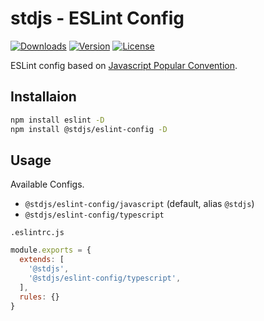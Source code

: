 # stdjs - ESLint Config

[![Downloads](https://img.shields.io/npm/dt/@stdjs/eslint-config.svg)](https://npmcharts.com/compare/@stdjs/eslint-config?minimal=true)
[![Version](https://img.shields.io/npm/v/@stdjs/eslint-config.svg)](https://www.npmjs.com/package/@stdjs/eslint-config)
[![License](https://img.shields.io/npm/l/@stdjs/eslint-config.svg)](https://www.npmjs.com/package/@stdjs/eslint-config)

ESLint config based on [Javascript Popular Convention](http://sideeffect.kr/popularconvention#javascript).

## Installaion

```bash
npm install eslint -D
npm install @stdjs/eslint-config -D
```

## Usage

Available Configs.

- `@stdjs/eslint-config/javascript` (default, alias `@stdjs`)
- `@stdjs/eslint-config/typescript`

`.eslintrc.js`

```js
module.exports = {
  extends: [
    '@stdjs',
    '@stdjs/eslint-config/typescript',
  ],
  rules: {}
}
```
